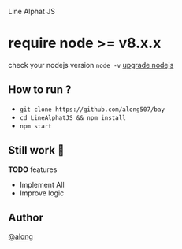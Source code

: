 Line Alphat JS

# require node >= v8.x.x
check your nodejs version
`node -v`
[upgrade nodejs](https://google.com/)


How to run ?
------
- `git clone https://github.com/along507/bay`
- `cd LineAlphatJS && npm install`
- `npm start`


Still work :construction_worker:
----
**TODO** features
- Implement All 
- Improve logic

Author
------
[@along](http://line.me/ti/p/GFfHuTXfFp)
